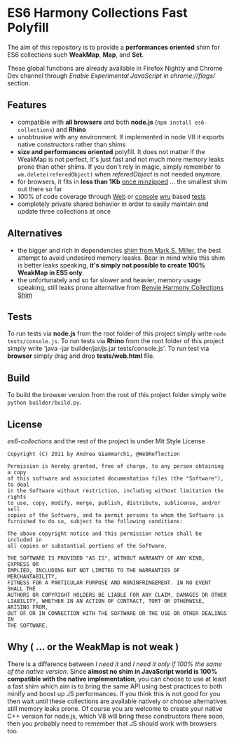ES6 Harmony Collections Fast Polyfill
===========================================

The aim of this repository is to provide a **performances oriented** shim for ES6 collections such **WeakMap**, **Map**, and **Set**.

These global functions are already available in Firefox Nightly and Chrome Dev channel through *Enable Experimental JavaScript* in *chrome://flags/* section.


Features
--------
  * compatible with **all browsers** and both **node.js** (`npm install es6-collections`) and **Rhino**
  * unobtrusive with any environment. If implemented in node V8 it exports native constructors rather than shims
  * **size and performances oriented** polyfill. It does not matter if the WeakMap is not perfect, it's just fast and not much more memory leaks prone than other shims. If you don't rely in magic, simply remember to `wm.delete(referedObject)` when *referedObject* is not needed anymore.
  * for browsers, it fits in **less than 1Kb** [once minzipped](https://github.com/WebReflection/es6-collections/blob/master/build/es6-collections.min.js) ... the smallest shim out there so far
  * 100% of code coverage through [Web](https://github.com/WebReflection/es6-collections/blob/master/tests/web.html) or [console](https://github.com/WebReflection/es6-collections/blob/master/tests/console.js) [wru](https://github.com/WebReflection/wru) based [tests](https://github.com/WebReflection/es6-collections/blob/master/tests/es6-collections.js)
  * completely private shared behavior in order to easily maintain and update three collections at once


Alternatives
------------
  * the bigger and rich in dependencies [shim from Mark S. Miller](http://code.google.com/p/es-lab/source/browse/trunk/src/ses/WeakMap.js), the best attempt to avoid undesired memory leasks. Bear in mind while this shim is better leaks speaking, **it's simply not possible to create 100% WeakMap in ES5 only**.
  * the unfortunately and so far slower and heavier, memory usage speaking, still leaks prone alternative from [Benvie Harmony Collections Shim](https://github.com/Benvie/ES6-Harmony-Collections-Shim)


Tests
-----
To run tests via **node.js** from the root folder of this project simply write `node tests/console.js`.
To run tests via **Rhino** from the root folder of this project simply write 'java -jar builder/jar/js.jar tests/console.js'.
To run test via **browser** simply drag and drop **tests/web.html** file.


Build
-----
To build the browser version from the root of this project folder simply write `python builder/build.py`.


License
-------

*es6-collections* and the rest of the project is under Mit Style License

    Copyright (C) 2011 by Andrea Giammarchi, @WebReflection
    
    Permission is hereby granted, free of charge, to any person obtaining a copy
    of this software and associated documentation files (the "Software"), to deal
    in the Software without restriction, including without limitation the rights
    to use, copy, modify, merge, publish, distribute, sublicense, and/or sell
    copies of the Software, and to permit persons to whom the Software is
    furnished to do so, subject to the following conditions:
    
    The above copyright notice and this permission notice shall be included in
    all copies or substantial portions of the Software.
    
    THE SOFTWARE IS PROVIDED "AS IS", WITHOUT WARRANTY OF ANY KIND, EXPRESS OR
    IMPLIED, INCLUDING BUT NOT LIMITED TO THE WARRANTIES OF MERCHANTABILITY,
    FITNESS FOR A PARTICULAR PURPOSE AND NONINFRINGEMENT. IN NO EVENT SHALL THE
    AUTHORS OR COPYRIGHT HOLDERS BE LIABLE FOR ANY CLAIM, DAMAGES OR OTHER
    LIABILITY, WHETHER IN AN ACTION OF CONTRACT, TORT OR OTHERWISE, ARISING FROM,
    OUT OF OR IN CONNECTION WITH THE SOFTWARE OR THE USE OR OTHER DEALINGS IN
    THE SOFTWARE.


Why ( ... or the WeakMap is not weak )
--------------------------------------
There is a difference between *I need it* and *I need it only if 100% the same of the native version*.
Since **almost no shim in JavaScript world is 100% compatible with the native implementation**, you can choose to use at least a fast shim which aim is to bring the same API using best practices to both minify and boost up JS performances.
If you think this is not good for you then wait until these collections are available natively or choose alternatives still memory leaks prone.
Of course you are welcome to create your native C++ version for node.js, which V8 will bring these constructors there soon, then you probably need to remember that JS should work with browsers too.